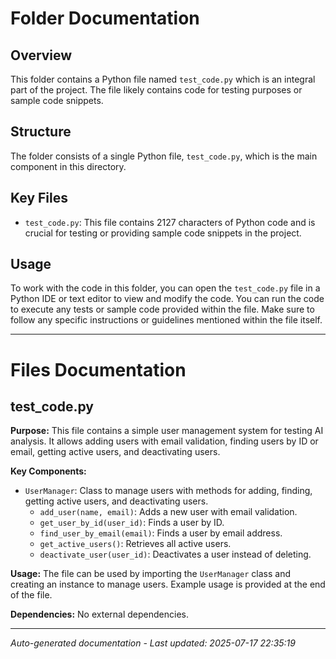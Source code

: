 # Folder Documentation

## Overview
This folder contains a Python file named `test_code.py` which is an integral part of the project. The file likely contains code for testing purposes or sample code snippets.

## Structure
The folder consists of a single Python file, `test_code.py`, which is the main component in this directory.

## Key Files
- `test_code.py`: This file contains 2127 characters of Python code and is crucial for testing or providing sample code snippets in the project.

## Usage
To work with the code in this folder, you can open the `test_code.py` file in a Python IDE or text editor to view and modify the code. You can run the code to execute any tests or sample code provided within the file. Make sure to follow any specific instructions or guidelines mentioned within the file itself.

---

# Files Documentation

## test_code.py

**Purpose:** This file contains a simple user management system for testing AI analysis. It allows adding users with email validation, finding users by ID or email, getting active users, and deactivating users.

**Key Components:**
- `UserManager`: Class to manage users with methods for adding, finding, getting active users, and deactivating users.
  - `add_user(name, email)`: Adds a new user with email validation.
  - `get_user_by_id(user_id)`: Finds a user by ID.
  - `find_user_by_email(email)`: Finds a user by email address.
  - `get_active_users()`: Retrieves all active users.
  - `deactivate_user(user_id)`: Deactivates a user instead of deleting.

**Usage:** The file can be used by importing the `UserManager` class and creating an instance to manage users. Example usage is provided at the end of the file.

**Dependencies:** No external dependencies.

---
*Auto-generated documentation - Last updated: 2025-07-17 22:35:19*
